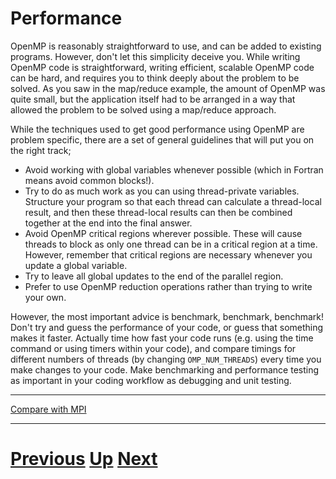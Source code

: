 # Performance

OpenMP is reasonably straightforward to use, and can be added to existing programs. 
However, don't let this simplicity deceive you. While writing OpenMP code is 
straightforward, writing efficient, scalable OpenMP code can be hard, and requires 
you to think deeply about the problem to be solved. As you saw in the map/reduce example, 
the amount of OpenMP was quite small, but the application itself had to be arranged 
in a way that allowed the problem to be solved using a map/reduce approach.

While the techniques used to get good performance using OpenMP are problem specific, 
there are a set of general guidelines that will put you on the right track;

* Avoid working with global variables whenever possible (which in Fortran means 
avoid common blocks!).
* Try to do as much work as you can using thread-private variables. Structure 
your program so that each thread can calculate a thread-local result, and then 
these thread-local results can then be combined together at the end into the final answer.
* Avoid OpenMP critical regions wherever possible. These will cause threads to 
block as only one thread can be in a critical region at a time. However, 
remember that critical regions are necessary whenever you update a global variable.
* Try to leave all global updates to the end of the parallel region.
* Prefer to use OpenMP reduction operations rather than trying to write your own.

However, the most important advice is benchmark, benchmark, benchmark! 
Don't try and guess the performance of your code, or guess that something 
makes it faster. Actually time how fast your code runs (e.g. using the 
time command or using timers within your code), and compare timings for 
different numbers of threads (by changing `OMP_NUM_THREADS`) every time you
make changes to your code. Make benchmarking and performance testing as 
important in your coding workflow as debugging and unit testing.

***

[Compare with MPI](../beginning_mpi/performance.md)

***

# [Previous](mapreduce.md) [Up](README.md) [Next](casestudy.md) 
